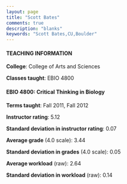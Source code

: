 ```yaml
---
layout: page
title: "Scott Bates" 
comments: true
description: "blanks"
keywords: "Scott Bates,CU,Boulder"
---
```

<head>
<script src="https://ajax.googleapis.com/ajax/libs/jquery/2.1.3/jquery.min.js"></script>
<script src="https://dl.dropboxusercontent.com/s/pc42nxpaw1ea4o9/highcharts.js?dl=0"></script>
<!-- <script src="../assets/js/highcharts.js"></script> -->
<style type="text/css">@font-face {
	font-family: "Bebas Neue";
	src: url(https://www.filehosting.org/file/details/544349/BebasNeue Regular.otf) format("opentype");
	}
	h1.Bebas { 
		font-family: "Bebas Neue", Verdana, Tahoma;
	}
</style>
</head>
	   
#### TEACHING INFORMATION

**College**: College of Arts and Sciences

**Classes taught**: EBIO 4800

#### EBIO 4800: Critical Thinking in Biology

**Terms taught**: Fall 2011, Fall 2012

**Instructor rating**: 5.12

**Standard deviation in instructor rating**: 0.07

**Average grade** (4.0 scale): 3.44

**Standard deviation in grades** (4.0 scale): 0.05

**Average workload** (raw): 2.64

**Standard deviation in workload** (raw): 0.14


